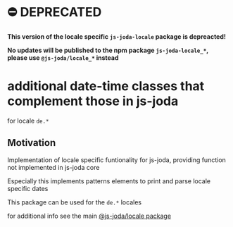 # ⛔️ DEPRECATED

**This version of the locale specific `js-joda-locale` package is depreacted!** 

**No updates will be published to the npm package `js-joda-locale_*`, please use `@js-joda/locale_*` instead**

# additional date-time classes that complement those in js-joda 

for locale `de.*` 

## Motivation

Implementation of locale specific funtionality for js-joda, providing function not implemented in js-joda core

Especially this implements patterns elements to print and parse locale specific dates

This package can be used for the `de.*` locales

for additional info see the main [@js-joda/locale package](https://www.npmjs.com/package/@js-joda/locale)
